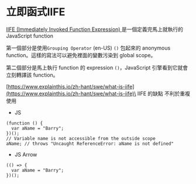 # 立即函式IIFE

[IIFE (Immediately Invoked Function Expression) ](https://developer.mozilla.org/zh-TW/docs/Glossary/IIFE)是一個定義完馬上就執行的 JavaScript function

第一個部分是使用`Grouping Operator` (en-US) `()` 包起來的 anonymous function。這樣的寫法可以避免裡面的變數污染到 global scope。

第二個部分是馬上執行 function 的 expression `()`，JavaScript 引擎看到它就會立刻轉譯該 function。

[https://www.explainthis.io/zh-hant/swe/what-is-iife](https://www.explainthis.io/zh-hant/swe/what-is-iife)\
IIFE 的缺點 不利於重複使用

* JS

```
(function () {
  var aName = "Barry";
})();
// Variable name is not accessible from the outside scope
aName; // throws "Uncaught ReferenceError: aName is not defined"
```

* JS Arrow

```
(() => {
  var aName = "Barry";
})();
```

